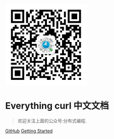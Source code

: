 ![logo](_media/icon.jpg)

# Everything curl 中文文档 

> 欢迎关注上面的公众号:分布式编程.


[GitHub](https://github.com/daichangya/everything-curl-zh/)
[Getting Started](#微信公众号)